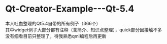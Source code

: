 # Qt-Creator-Example---Qt-5.4
本人吐血整理的Qt5.4自带的所有例子（366个）  
其中widget例子大部分都有注释（含简介、知识点整理），quick部分因接触不多没有细看目前只整理了，待我熟悉qml编程后再更新
